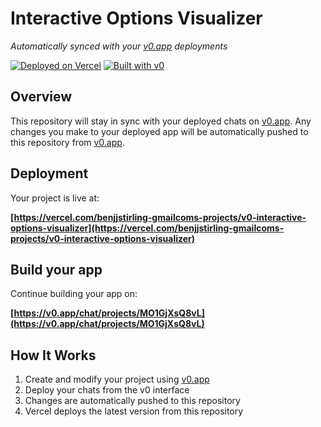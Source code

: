 # Interactive Options Visualizer

*Automatically synced with your [v0.app](https://v0.app) deployments*

[![Deployed on Vercel](https://img.shields.io/badge/Deployed%20on-Vercel-black?style=for-the-badge&logo=vercel)](https://vercel.com/benjjstirling-gmailcoms-projects/v0-interactive-options-visualizer)
[![Built with v0](https://img.shields.io/badge/Built%20with-v0.app-black?style=for-the-badge)](https://v0.app/chat/projects/MO1GjXsQ8vL)

## Overview

This repository will stay in sync with your deployed chats on [v0.app](https://v0.app).
Any changes you make to your deployed app will be automatically pushed to this repository from [v0.app](https://v0.app).

## Deployment

Your project is live at:

**[https://vercel.com/benjjstirling-gmailcoms-projects/v0-interactive-options-visualizer](https://vercel.com/benjjstirling-gmailcoms-projects/v0-interactive-options-visualizer)**

## Build your app

Continue building your app on:

**[https://v0.app/chat/projects/MO1GjXsQ8vL](https://v0.app/chat/projects/MO1GjXsQ8vL)**

## How It Works

1. Create and modify your project using [v0.app](https://v0.app)
2. Deploy your chats from the v0 interface
3. Changes are automatically pushed to this repository
4. Vercel deploys the latest version from this repository